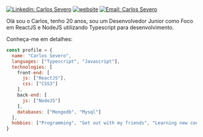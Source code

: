 
[![Linkedin: Carlos Severo](https://img.shields.io/badge/-Carlos-blue?style=flat-square&logo=Linkedin&logoColor=white&link=https://www.linkedin.com/in/carlos-severo-634271162/)](https://www.linkedin.com/in/carlos-severo-634271162/)
[![website](https://img.shields.io/badge/Website-46a2f1.svg?&style=flat-square&logo=Google-Chrome&logoColor=white&link=https://carlossevero.com.br/)](https://carlossevero.com.br/)
[![Email: Carlos Severo](https://img.shields.io/badge/-severo.e.carlos@gmail.com-c14438?style=flat-square&logo=Gmail&logoColor=white&link=mailto:severo.e.carlos@gmail.com)](mailto:severo.e.carlos@gmail.com)

Olá sou o Carlos, tenho 20 anos, sou um Desenvolvedor Junior como Foco em ReactJS e NodeJS utilizando Typescript para desenvolvimento.

Conheça-me em detalhes:
```javascript
const profile = {
  name: "Carlos Severo",
  languages: ["Typescript", "Javascript"],
  technologies: [
    front-end: [
      js: ["ReactJS"],
      css: ["CSS3"]
    ],
    back-end: [
      js: ["NodeJS"]
    ],
    databases: ["Mongodb", "Mysql"]
  ],
  hobbies: ["Programming", "Get out with my friends", "Learning new concepts"]
}
```

<!--START_SECTION:waka-->

<!--END_SECTION:waka-->
